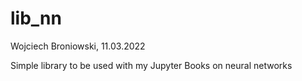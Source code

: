 # lib_nn

Wojciech Broniowski, 11.03.2022

Simple library to be used with my Jupyter Books on neural networks
